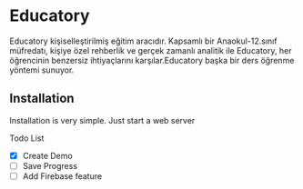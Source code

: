 # Educatory

Educatory kişiselleştirilmiş eğitim aracıdır. Kapsamlı bir Anaokul-12.sınıf müfredatı, kişiye özel rehberlik ve gerçek zamanlı analitik ile Educatory, her öğrencinin benzersiz ihtiyaçlarını karşılar.Educatory başka bir ders öğrenme yöntemi sunuyor.

## Installation
Installation is very simple.
Just start a web server

Todo List
- [x] Create Demo
- [ ] Save Progress
- [ ] Add Firebase feature